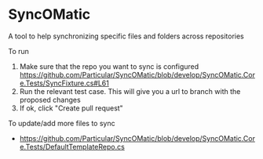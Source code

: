 SyncOMatic
==========

A tool to help synchronizing specific files and folders across repositories


To run 


1. Make sure that the repo you want to sync is configured https://github.com/Particular/SyncOMatic/blob/develop/SyncOMatic.Core.Tests/SyncFixture.cs#L61
2. Run the relevant test case. This will give you a url to branch with the proposed changes
3. If ok, click "Create pull request"



To update/add more files to sync

* https://github.com/Particular/SyncOMatic/blob/develop/SyncOMatic.Core.Tests/DefaultTemplateRepo.cs

